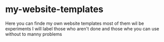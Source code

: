 # my-website-templates
Here you can finde my own website templates 
most of them wil be experiments I will label those who aren't done and those whe you can use without to manny problems 

